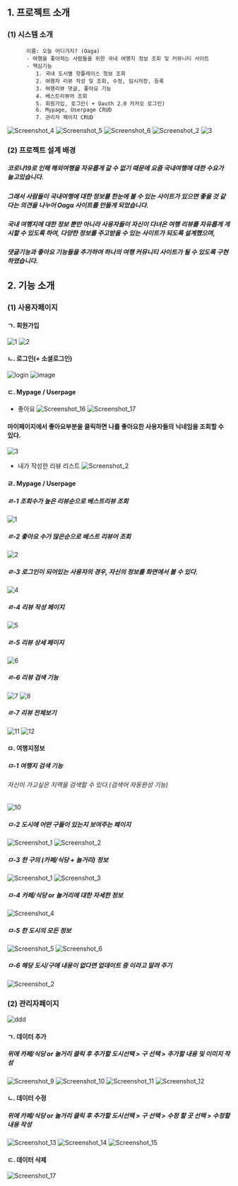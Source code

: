 ## 1. 프로젝트 소개
  ### (1) 시스템 소개
          이름: 오늘 어디가지? (Oaga)
          - 여행을 좋아하는 사람들을 위한 국내 여행지 정보 조회 및 커뮤니티 사이트
          - 핵심기능
             1. 국내 도시별 핫플레이스 정보 조회
             2. 여행자 리뷰 작성 및 조회, 수정, 임시저장, 등록
             3. 여행리뷰 댓글, 좋아요 기능
             4. 베스트리뷰어 조회
             5. 회원가입, 로그인( + Oauth 2.0 카카오 로그인)
             6. Mypage, Userpage CRUD
             7. 관리자 페이지 CRUD

![Screenshot_4](https://user-images.githubusercontent.com/100888879/181200672-49299dee-823a-4a89-b001-f1cd38a33d76.png)
![Screenshot_5](https://user-images.githubusercontent.com/100888879/181200464-15acd83a-4fe6-4dca-bc49-363ef261af4b.png)
![Screenshot_6](https://user-images.githubusercontent.com/100888879/181200474-a5db6712-ed2e-4ad6-8b6b-fecc58e3343a.png)
![Screenshot_2](https://user-images.githubusercontent.com/100888879/181200535-93ef6d50-fca6-4bc7-b8d4-f1b517a186fe.jpg)
![3](https://user-images.githubusercontent.com/100888879/181201177-38b7cf8c-0340-48a3-9cd7-ce75ce2fe302.png)

  ### (2) 프로젝트 설계 배경
  ##### 코로나19로 인해 해외여행을 자유롭게 갈 수 없기 때문에 요즘 국내여행에 대한 수요가 늘고있습니다. 
  ##### 그래서 사람들이 국내여행에 대한 정보를 한눈에 볼 수 있는 사이트가 있으면 좋을 것 같다는 의견을 나누어 Oaga 사이트를 만들게 되었습니다.
  ##### 국내 여행지에 대한 정보 뿐만 아니라 사용자들이 자신이 다녀온 여행 리뷰를 자유롭게 게시할 수 있도록 하여, 다양한 정보를 주고받을 수 있는 사이트가 되도록 설계했으며,
  ##### 댓글기능과 좋아요 기능들을 추가하여 하나의 여행 커뮤니티 사이트가 될 수 있도록 구현하였습니다.
  
## 2. 기능 소개
  ### (1) 사용자페이지
  #### ㄱ. 회원가입
![1](https://user-images.githubusercontent.com/100888879/181200135-d13f7922-2971-48d6-8739-463bf963e86a.png)
![2](https://user-images.githubusercontent.com/100888879/181200145-a0cdde07-d7a8-46f0-bae2-b776006d4b6d.png)

  #### ㄴ. 로그인(+ 소셜로그인)
  ![login](https://user-images.githubusercontent.com/100888879/181204048-89f3d0ef-d6e0-43e8-8fd0-38fa392db76b.jpg)
  ![image](https://user-images.githubusercontent.com/100888879/181204779-08b38dab-eb52-4d32-9385-5f9cec3cdfc6.png)

  #### ㄷ. Mypage / Userpage
  * 좋아요
  ![Screenshot_16](https://user-images.githubusercontent.com/102580742/181395010-681dc870-0623-4a8b-b0ca-5ec7c057cf85.png)
  ![Screenshot_17](https://user-images.githubusercontent.com/102580742/181395039-e820d6c7-2b23-4f3a-bd57-974d5524efab.png)
  #### 마이페이지에서 좋아요부분을 클릭하면 나를 좋아요한 사용자들의 닉네임을 조회할 수 있다.
  ![3](https://user-images.githubusercontent.com/102580742/181398602-dacf8d5d-5e1c-41e4-9259-67ec3b13d862.png)
  * 내가 작성한 리뷰 리스트
  ![Screenshot_2](https://user-images.githubusercontent.com/100888879/181204145-0367e548-70cc-45f7-8b4b-2cd85a47d25f.jpg)
  #### ㄹ. Mypage / Userpage
  ##### ㄹ-1 조회수가 높은 리뷰순으로 베스트리뷰 조회
  ![1](https://user-images.githubusercontent.com/102580742/181399001-9c9cb19b-fa2f-45a7-a55a-ce7839708997.png)
  ##### ㄹ-2 좋아요 수가 많은순으로 베스트 리뷰어 조회
  ![2](https://user-images.githubusercontent.com/102580742/181399004-b2415077-e9d0-4514-a640-7dc45bb14ec7.png)
  ##### ㄹ-3 로그인이 되어있는 사용자의 경우, 자신의 정보를 화면에서 볼 수 있다.
  ![4](https://user-images.githubusercontent.com/102580742/181399015-d0f53f79-a029-47a0-81f2-abca7a52042b.png)
  ##### ㄹ-4 리뷰 작성 페이지
  ![5](https://user-images.githubusercontent.com/102580742/181399018-e18f5301-7dbd-4b6b-a8cc-32254dc85193.png)
  ##### ㄹ-5 리뷰 상세 페이지
  ![6](https://user-images.githubusercontent.com/102580742/181399130-a7912a5a-bf6f-4950-bc05-579a5d5def6d.png)
  ##### ㄹ-6 리뷰 검색 기능
  ![7](https://user-images.githubusercontent.com/102580742/181399138-b732cc00-4aea-4ec1-b9a2-a423baaadddb.png)
  ![8](https://user-images.githubusercontent.com/102580742/181399143-afac873f-3aa2-458c-9c99-0c49b871151f.png)
  ##### ㄹ-7 리뷰 전체보기
  ![11](https://user-images.githubusercontent.com/102580742/181399147-f2aee404-b3eb-4569-b659-72e99168febe.png)
  ![12](https://user-images.githubusercontent.com/102580742/181399149-b4d0ee27-472c-46cc-a73a-0256301fb92f.png)
  
  #### ㅁ. 여행지정보
  ##### ㅁ-1 여행지 검색 기능
  ###### 자신이 가고싶은 지역을 검색할 수 있다.(검색어 자동완성 기능)
  ![10](https://user-images.githubusercontent.com/102580742/181399256-6e1027c4-10d2-4b4c-9c58-ec7a9d496edc.png)
  ##### ㅁ-2 도시에 어떤 구들이 있는지 보여주는 페이지
  ![Screenshot_1](https://user-images.githubusercontent.com/102271558/181395767-906efcd3-4e5d-4a06-990a-2a5090f08a00.png)
  ![Screenshot_2](https://user-images.githubusercontent.com/102271558/181395780-c357e375-5395-42e6-bdbd-571dc40e62e6.png)
  ##### ㅁ-3 한 구의 (카페/식당 + 놀거리) 정보
  ![Screenshot_1](https://user-images.githubusercontent.com/102271558/181396858-96da63aa-0f52-47c8-9533-ee13fd4836ab.png)
  ![Screenshot_3](https://user-images.githubusercontent.com/102271558/181395789-68df0c33-4807-4224-9551-24412b8a9e1f.png)
  ##### ㅁ-4 카페/식당 or 놀거리에 대한 자세한 정보
  ![Screenshot_4](https://user-images.githubusercontent.com/102271558/181395795-2807da3a-9d84-4779-93ae-6d4d11ff80f0.png)
  ##### ㅁ-5 한 도시의 모든 정보
  ![Screenshot_5](https://user-images.githubusercontent.com/102271558/181395797-9a3be65e-4a90-4d17-abbe-5e1f4e5de1c1.png)
  ![Screenshot_6](https://user-images.githubusercontent.com/102271558/181395802-f5a07693-9e1f-46b7-9e60-442eeef8c6c9.png)
  ##### ㅁ-6 해당 도시/구에 내용이 없다면 업데이트 중 이라고 알려 주기
  ![Screenshot_2](https://user-images.githubusercontent.com/102271558/181396938-2e472f5e-781d-4e94-975b-64b73d8090b9.png)

  ### (2) 관리자페이지
  ![ddd](https://user-images.githubusercontent.com/100888879/181393741-34b605c1-091d-43d9-b533-88b52dc366f5.jpg)
  #### ㄱ. 데이터 추가
  ##### 위에 카페/식당 or 놀거리 클릭 후 추가할 도시선택 > 구 선택 > 추가할 내용 및 이미지 작성
  ![Screenshot_9](https://user-images.githubusercontent.com/102271558/181395375-811b92cb-8502-40b5-a690-f14aedbe122c.png)
  ![Screenshot_10](https://user-images.githubusercontent.com/102271558/181395387-0fbe7063-63e2-46ea-b8db-1ea7d94f25dc.png)
  ![Screenshot_11](https://user-images.githubusercontent.com/102271558/181395411-47e28436-61c1-4841-b779-2b8b72d98514.png)
  ![Screenshot_12](https://user-images.githubusercontent.com/102271558/181395425-cb5b911d-36d2-4c7f-8f67-e62b2bcfadb2.png)
  #### ㄴ. 데이터 수정
  ##### 위에 카페/식당 or 놀거리 클릭 후 추가할 도시선택 > 구 선택 > 수정 할 곳 선택 > 수정할 내용 작성
  ![Screenshot_13](https://user-images.githubusercontent.com/102271558/181396548-391e855e-649e-4eb1-8cd2-0a49ce2d1d8a.png)
  ![Screenshot_14](https://user-images.githubusercontent.com/102271558/181395541-47355efd-b2e7-45c3-ae01-9715f6e931b5.png)
  ![Screenshot_15](https://user-images.githubusercontent.com/102271558/181395463-479a3141-5cc5-4a70-98a2-c79c50010ff7.png)

  #### ㄷ. 데이터 삭제
  ![Screenshot_17](https://user-images.githubusercontent.com/100888879/181204618-f7558954-4325-4e02-81af-36ee3999935c.png)
